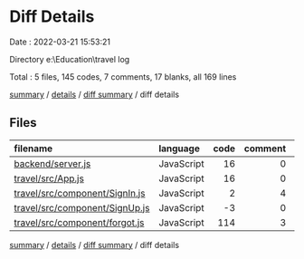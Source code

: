 # Diff Details

Date : 2022-03-21 15:53:21

Directory e:\Education\travel log

Total : 5 files,  145 codes, 7 comments, 17 blanks, all 169 lines

[summary](results.md) / [details](details.md) / [diff summary](diff.md) / diff details

## Files
| filename | language | code | comment | blank | total |
| :--- | :--- | ---: | ---: | ---: | ---: |
| [backend/server.js](/backend/server.js) | JavaScript | 16 | 0 | 3 | 19 |
| [travel/src/App.js](/travel/src/App.js) | JavaScript | 16 | 0 | 1 | 17 |
| [travel/src/component/SignIn.js](/travel/src/component/SignIn.js) | JavaScript | 2 | 4 | 0 | 6 |
| [travel/src/component/SignUp.js](/travel/src/component/SignUp.js) | JavaScript | -3 | 0 | 1 | -2 |
| [travel/src/component/forgot.js](/travel/src/component/forgot.js) | JavaScript | 114 | 3 | 12 | 129 |

[summary](results.md) / [details](details.md) / [diff summary](diff.md) / diff details